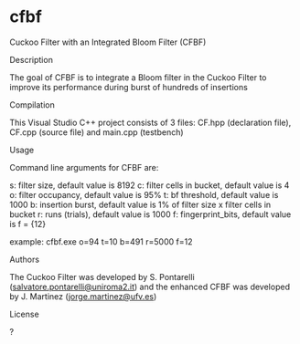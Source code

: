 # cfbf
Cuckoo Filter with an Integrated Bloom Filter (CFBF)

Description

The goal of CFBF is to integrate a Bloom filter in the Cuckoo Filter to improve its performance during burst of hundreds of insertions


Compilation

This Visual Studio C++ project consists of 3 files: CF.hpp (declaration file), CF.cpp (source file) and main.cpp (testbench)


Usage

Command line arguments for CFBF are:

s: filter size, default value is 8192
c: filter cells in bucket, default value is 4
o: filter occupancy, default value is 95%
t: bf threshold, default value is 1000
b: insertion burst, default value is 1% of filter size x filter cells in bucket 
r: runs (trials), default value is 1000
f: fingerprint_bits, default value is f = {12}

example: cfbf.exe o=94 t=10 b=491 r=5000 f=12


Authors

The Cuckoo Filter was developed by S. Pontarelli (salvatore.pontarelli@uniroma2.it) and the enhanced CFBF was developed by J. Martinez (jorge.martinez@ufv.es)


License

?

